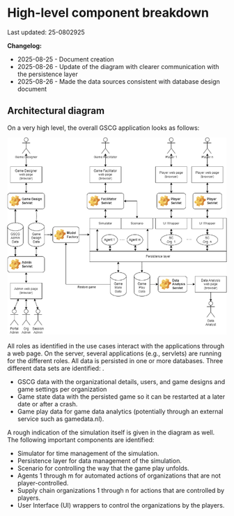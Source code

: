 # High-level component breakdown

Last updated: 25-0802925

__Changelog:__
 - 2025-08-25 - Document creation
 - 2025-08-26 - Update of the diagram with clearer communication with the persistence layer
 - 2025-08-26 - Made the data sources consistent with database design document
 

## Architectural diagram
 
On a very high level, the overall GSCG application looks as follows:

![](diagrams/gscg-architecture.png)

All roles as identified in the use cases interact with the applications through a web page. On the server, several applications (e.g., servlets) are running for the different roles. All data is persisted in one or more databases. Three different data sets are identified:
.
- GSCG data with the organizational details, users, and game designs and game settings per organization
- Game state data with the persisted game so it can be restarted at a later date or after a crash.
- Game play data for game data analytics (potentially through an external service such as gamedata.nl). 

A rough indication of the simulation itself is given in the diagram as well. The following important components are identified:

- Simulator for time management of the simulation.
- Persistence layer for data management of the simulation.
- Scenario for controlling the way that the game play unfolds.
- Agents 1 through m for automated actions of organizations that are not player-controlled.
- Supply chain organizations 1 through n for actions that are controlled by players.
- User Interface (UI) wrappers to control the organizations by the players.
